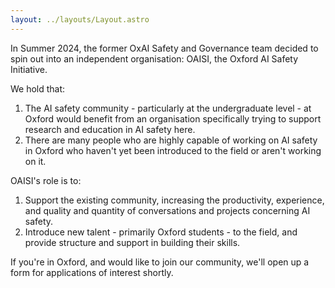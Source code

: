 ```yaml
---
layout: ../layouts/Layout.astro
---
```

In Summer 2024, the former OxAI Safety and Governance team decided to spin out into an independent organisation: OAISI, the Oxford AI Safety Initiative.

We hold that:
1. The AI safety community - particularly at the undergraduate level - at Oxford would benefit from an organisation specifically trying to support research and education in AI safety here.
2. There are many people who are highly capable of working on AI safety in Oxford who haven't yet been introduced to the field or aren't working on it.

OAISI's role is to:
1. Support the existing community, increasing the productivity, experience, and quality and quantity of conversations and projects concerning AI safety.
2. Introduce new talent - primarily Oxford students - to the field, and provide structure and support in building their skills.

If you're in Oxford, and would like to join our community, we'll open up a form for applications of interest shortly.